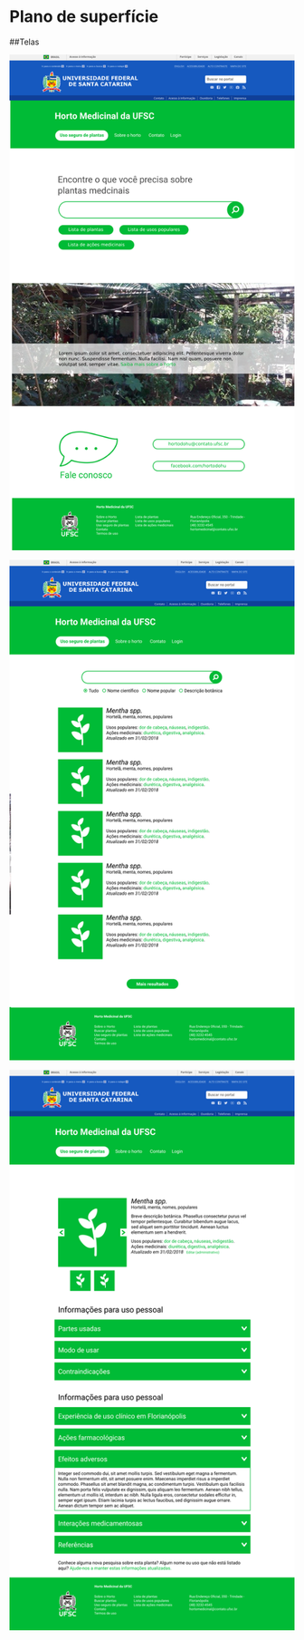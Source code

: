 # Plano de superfície 

##Telas

![arq-info-img](../superficie/v1-inicio.png "Página inicial")

![arq-info-img](../superficie/v1_resultados_busca.png "Resultados da busca")

![arq-info-img](../superficie/v1_ficha-da-planta.png "Ficha da planta")

